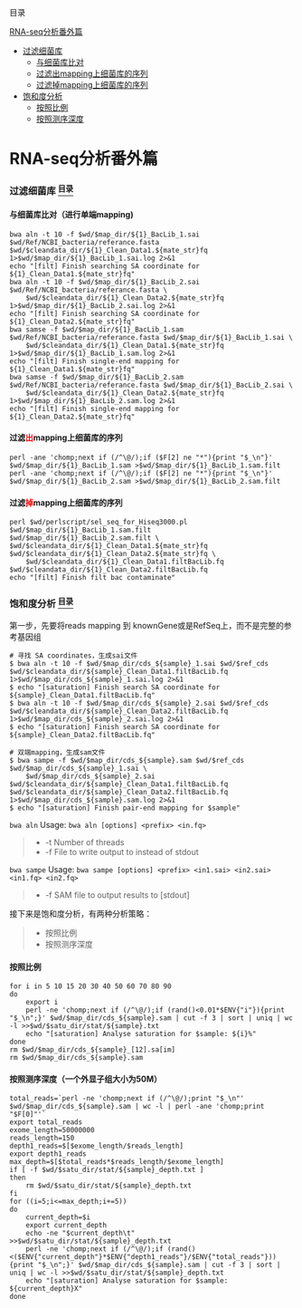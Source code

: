 <p name="content">目录</p>

[RNA-seq分析番外篇](#title)
- [过滤细菌库](#filt-baclib)
	- [与细菌库比对](#filt-map)
	- [过滤出mapping上细菌库的序列](#filt-bac)
	- [过滤掉mapping上细菌库的序列](#remove-bac)
- [饱和度分析](#saturation)
	- [按照比例](#percent)
	- [按照测序深度](#depth)


<h1 name="title">RNA-seq分析番外篇</h1>

<a name="filt-baclib"><h3>过滤细菌库 [<sup>目录</sup>](#content)</h3></a>

<a name="filt-map"><h4>与细菌库比对（进行单端mapping)</h4></a>

```
bwa aln -t 10 -f $wd/$map_dir/${1}_BacLib_1.sai $wd/Ref/NCBI_bacteria/referance.fasta $wd/$cleandata_dir/${1}_Clean_Data1.${mate_str}fq 1>$wd/$map_dir/${1}_BacLib_1.sai.log 2>&1
echo "[filt] Finish searching SA coordinate for ${1}_Clean_Data1.${mate_str}fq"
bwa aln -t 10 -f $wd/$map_dir/${1}_BacLib_2.sai $wd/Ref/NCBI_bacteria/referance.fasta \
	$wd/$cleandata_dir/${1}_Clean_Data2.${mate_str}fq 1>$wd/$map_dir/${1}_BacLib_2.sai.log 2>&1
echo "[filt] Finish searching SA coordinate for ${1}_Clean_Data2.${mate_str}fq"
bwa samse -f $wd/$map_dir/${1}_BacLib_1.sam $wd/Ref/NCBI_bacteria/referance.fasta $wd/$map_dir/${1}_BacLib_1.sai \
	$wd/$cleandata_dir/${1}_Clean_Data1.${mate_str}fq 1>$wd/$map_dir/${1}_BacLib_1.sam.log 2>&1
echo "[filt] Finish single-end mapping for ${1}_Clean_Data1.${mate_str}fq"
bwa samse -f $wd/$map_dir/${1}_BacLib_2.sam $wd/Ref/NCBI_bacteria/referance.fasta $wd/$map_dir/${1}_BacLib_2.sai \
	$wd/$cleandata_dir/${1}_Clean_Data2.${mate_str}fq 1>$wd/$map_dir/${1}_BacLib_2.sam.log 2>&1
echo "[filt] Finish single-end mapping for ${1}_Clean_Data2.${mate_str}fq"
```

<a name="filt-bac"><h4>过滤<font color="red">出</font>mapping上细菌库的序列</h4></a>

```
perl -ane 'chomp;next if (/^\@/);if ($F[2] ne "*"){print "$_\n"}' $wd/$map_dir/${1}_BacLib_1.sam >$wd/$map_dir/${1}_BacLib_1.sam.filt
perl -ane 'chomp;next if (/^\@/);if ($F[2] ne "*"){print "$_\n"}' $wd/$map_dir/${1}_BacLib_2.sam >$wd/$map_dir/${1}_BacLib_2.sam.filt
```
<a name="remove-bac"><h4>过滤<font color="red">掉</font>mapping上细菌库的序列</h4></a>
```
perl $wd/perlscript/sel_seq_for_Hiseq3000.pl $wd/$map_dir/${1}_BacLib_1.sam.filt $wd/$map_dir/${1}_BacLib_2.sam.filt \ 			$wd/$cleandata_dir/${1}_Clean_Data1.${mate_str}fq $wd/$cleandata_dir/${1}_Clean_Data2.${mate_str}fq \
	$wd/$cleandata_dir/${1}_Clean_Data1.filtBacLib.fq $wd/$cleandata_dir/${1}_Clean_Data2.filtBacLib.fq 
echo "[filt] Finish filt bac contaminate"
```

<a name="saturation"><h3>饱和度分析 [<sup>目录</sup>](#content)</h3></a>

第一步，先要将reads mapping 到 knownGene或是RefSeq上，而不是完整的参考基因组
```
# 寻找 SA coordinates，生成sai文件
$ bwa aln -t 10 -f $wd/$map_dir/cds_${sample}_1.sai $wd/$ref_cds $wd/$cleandata_dir/${sample}_Clean_Data1.filtBacLib.fq 1>$wd/$map_dir/cds_${sample}_1.sai.log 2>&1
$ echo "[saturation] Finish search SA coordinate for ${sample}_Clean_Data1.filtBacLib.fq"
$ bwa aln -t 10 -f $wd/$map_dir/cds_${sample}_2.sai $wd/$ref_cds $wd/$cleandata_dir/${sample}_Clean_Data2.filtBacLib.fq 1>$wd/$map_dir/cds_${sample}_2.sai.log 2>&1
$ echo "[saturation] Finish search SA coordinate for ${sample}_Clean_Data2.filtBacLib.fq"

# 双端mapping，生成sam文件
$ bwa sampe -f $wd/$map_dir/cds_${sample}.sam $wd/$ref_cds $wd/$map_dir/cds_${sample}_1.sai \
	$wd/$map_dir/cds_${sample}_2.sai $wd/$cleandata_dir/${sample}_Clean_Data1.filtBacLib.fq $wd/$cleandata_dir/${sample}_Clean_Data2.filtBacLib.fq 1>$wd/$map_dir/cds_${sample}.sam.log 2>&1
$ echo "[saturation] Finish pair-end mapping for $sample"
```

`bwa aln` Usage:  `bwa aln [options] <prefix> <in.fq>`
> - -t Number of threads
> - -f File to write output to instead of stdout

`bwa sampe` Usage: `bwa sampe [options] <prefix> <in1.sai> <in2.sai> <in1.fq> <in2.fq>`
> - -f SAM file to output results to [stdout]

接下来是饱和度分析，有两种分析策略：
> - 按照比例
> - 按照测序深度

<a name="percent"><h4>按照比例</h4></a>

```
for i in 5 10 15 20 30 40 50 60 70 80 90
do
	export i
	perl -ne 'chomp;next if (/^\@/);if (rand()<0.01*$ENV{"i"}){print "$_\n";}' $wd/$map_dir/cds_${sample}.sam | cut -f 3 | sort | uniq | wc -l >>$wd/$satu_dir/stat/${sample}.txt
	echo "[saturation] Analyse saturation for $sample: ${i}%"
done 
rm $wd/$map_dir/cds_${sample}_[12].sa[im]
rm $wd/$map_dir/cds_${sample}.sam
```

<a name="depth"><h4>按照测序深度（一个外显子组大小为50M）</h4></a>

```
total_reads=`perl -ne 'chomp;next if (/^\@/);print "$_\n"' $wd/$map_dir/cds_${sample}.sam | wc -l | perl -ane 'chomp;print "$F[0]"'`
export total_reads
exome_length=50000000
reads_length=150
depth1_reads=$[$exome_length/$reads_length]
export depth1_reads
max_depth=$[$total_reads*$reads_length/$exome_length]
if [ -f $wd/$satu_dir/stat/${sample}_depth.txt ]
then
	rm $wd/$satu_dir/stat/${sample}_depth.txt
fi
for ((i=5;i<=max_depth;i+=5))
do
	current_depth=$i
	export current_depth
	echo -ne "$current_depth\t" >>$wd/$satu_dir/stat/${sample}_depth.txt
	perl -ne 'chomp;next if (/^\@/);if (rand()<($ENV{"current_depth"}*$ENV{"depth1_reads"}/$ENV{"total_reads"})){print "$_\n";}' $wd/$map_dir/cds_${sample}.sam | cut -f 3 | sort | uniq | wc -l >>$wd/$satu_dir/stat/${sample}_depth.txt
	echo "[saturation] Analyse saturation for $sample: ${current_depth}X"
done
```
